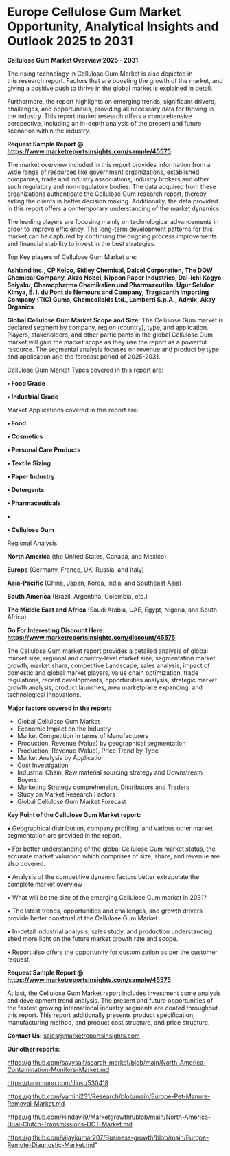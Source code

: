 # Europe Cellulose Gum Market Opportunity, Analytical Insights and Outlook 2025 to 2031

<Strong> Cellulose Gum Market Overview 2025 - 2031</strong>

The rising technology in Cellulose Gum Market is also depicted in this research report. Factors that are boosting the growth of the market, and giving a positive push to thrive in the global market is explained in detail.

Furthermore, the report highlights on emerging trends, significant drivers, challenges, and opportunities, providing all necessary data for thriving in the industry. This report market research offers a comprehensive perspective, including an in-depth analysis of the present and future scenarios within the industry.

<strong>Request Sample Report @ <a href=https://www.marketreportsinsights.com/sample/45575>https://www.marketreportsinsights.com/sample/45575</a></strong>

The market overview included in this report provides information from a wide range of resources like government organizations, established companies, trade and industry associations, industry brokers and other such regulatory and non-regulatory bodies. The data acquired from these organizations authenticate the Cellulose Gum research report, thereby aiding the clients in better decision making. Additionally, the data provided in this report offers a contemporary understanding of the market dynamics.

The leading players are focusing mainly on technological advancements in order to improve efficiency. The long-term development patterns for this market can be captured by continuing the ongoing process improvements and financial stability to invest in the best strategies.

Top Key players of Cellulose Gum Market are:

<strong>Ashland Inc., CP Kelco, Sidley Chemical, Daicel Corporation, The DOW Chemical Company, Akzo Nobel, Nippon Paper Industries, Dai-ichi Kogyo Seiyaku, Chemopharma Chemikalien und Pharmazeutika, Ugur Seluloz Kimya, E. I. du Pont de Nemours and Company, Tragacanth Importing Company (TIC) Gums, Chemcolloids Ltd., Lamberti S.p.A., Admix, Akay Organics</strong>

<strong><b>Global Cellulose Gum Market Scope and Size:</b></strong>
The Cellulose Gum market is declared segment by company, region (country), type, and application. Players, stakeholders, and other participants in the global Cellulose Gum market will gain the market scope as they use the report as a powerful resource. The segmental analysis focuses on revenue and product by type and application and the forecast period of 2025-2031.

Cellulose Gum Market Types covered in this report are:

<strong>•  Food Grade

•  Industrial Grade</strong>

Market Applications covered in this report are:

<strong>•  Food

•  Cosmetics

•  Personal Care Products

•  Textile Sizing

•  Paper Industry

•  Detergents

•  Pharmaceuticals

•  

•  Cellulose Gum</strong> 

Regional Analysis

<strong>North America</strong> (the United States, Canada, and Mexico)

<strong>Europe</strong> (Germany, France, UK, Russia, and Italy)

<strong>Asia-Pacific</strong> (China, Japan, Korea, India, and Southeast Asia)

<strong>South America</strong> (Brazil, Argentina, Colombia, etc.)

<strong>The Middle East and Africa</strong> (Saudi Arabia, UAE, Egypt, Nigeria, and South Africa)

<strong>Go For Interesting Discount Here: <a href=https://www.marketreportsinsights.com/discount/45575>https://www.marketreportsinsights.com/discount/45575</a></strong>

The Cellulose Gum market report provides a detailed analysis of global market size, regional and country-level market size, segmentation market growth, market share, competitive Landscape, sales analysis, impact of domestic and global market players, value chain optimization, trade regulations, recent developments, opportunities analysis, strategic market growth analysis, product launches, area marketplace expanding, and technological innovations.

<strong><b>Major factors covered in the report:</b></strong>
<ul>
  <li>Global Cellulose Gum Market </li>
  <li>Economic Impact on the Industry</li>
  <li>Market Competition in terms of Manufacturers</li>
  <li>Production, Revenue (Value) by geographical segmentation</li>
  <li>Production, Revenue (Value), Price Trend by Type</li>
  <li>Market Analysis by Application</li>
  <li>Cost Investigation</li>
  <li>Industrial Chain, Raw material sourcing strategy and Downstream Buyers</li>
  <li>Marketing Strategy comprehension, Distributors and Traders</li>
  <li>Study on Market Research Factors</li>
  <li>Global Cellulose Gum Market Forecast</li>
</ul>

<strong><b>Key Point of the Cellulose Gum Market report:</b></strong>

• Geographical distribution, company profiling, and various other market segmentation are provided in the report.

• For better understanding of the global Cellulose Gum market status, the accurate market valuation which comprises of size, share, and revenue are also covered.

• Analysis of the competitive dynamic factors better extrapolate the complete market overview

• What will be the size of the emerging Cellulose Gum market in 2031?

• The latest trends, opportunities and challenges, and growth drivers provide better construal of the Cellulose Gum Market.

• In-detail industrial analysis, sales study, and production understanding shed more light on the future market growth rate and scope.

• Report also offers the opportunity for customization as per the customer request.

<strong>Request Sample Report @ <a href=https://www.marketreportsinsights.com/sample/45575>https://www.marketreportsinsights.com/sample/45575</a></strong>

At last, the Cellulose Gum Market report includes investment come analysis and development trend analysis. The present and future opportunities of the fastest growing international industry segments are coated throughout this report. This report additionally presents product specification, manufacturing method, and product cost structure, and price structure.

<strong>Contact Us:</strong>
sales@marketreportsinsights.com

<strong>Our other reports:</strong>

<a href=https://github.com/sayysaif/search-market/blob/main/North-America-Contamination-Monitors-Market.md>https://github.com/sayysaif/search-market/blob/main/North-America-Contamination-Monitors-Market.md</a>

<a href=https://tanomuno.com/illust/530418>https://tanomuno.com/illust/530418</a>

<a href=https://github.com/yamini231/Research/blob/main/Europe-Pet-Manure-Removal-Market.md>https://github.com/yamini231/Research/blob/main/Europe-Pet-Manure-Removal-Market.md</a>

<a href=https://github.com/Hindavii9/Marketgrowthh/blob/main/North-America-Dual-Clutch-Transmissions-DCT-Market.md>https://github.com/Hindavii9/Marketgrowthh/blob/main/North-America-Dual-Clutch-Transmissions-DCT-Market.md</a>

<a href=https://github.com/vijaykumar207/Business-growth/blob/main/Europe-Remote-Diagnostic-Market.md>https://github.com/vijaykumar207/Business-growth/blob/main/Europe-Remote-Diagnostic-Market.md</a>"
